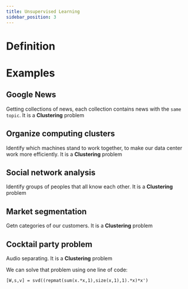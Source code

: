 ```yaml
---
title: Unsupervised Learning
sidebar_position: 3
---
```


# Definition

# Examples

## Google News

Getting collections of news, each collection contains news with the `same topic`.
It is a **Clustering** problem

## Organize computing clusters

Identify which machines stand to work together, to make our data center work more efficiently.
It is a **Clustering** problem

## Social network analysis

Identify groups of peoples that all know each other.
It is a **Clustering** problem

## Market segmentation

Getn categories of our customers.
It is a **Clustering** problem

## Cocktail party problem

Audio separating.
It is a **Clustering** problem

We can solve that problem using one line of code:

`[W,s,v] = svd((repmat(sum(x.*x,1),size(x,1),1).*x)*x')`
